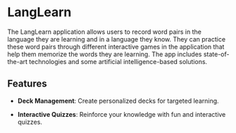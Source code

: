 # LangLearn

The LangLearn application allows users to record word pairs in the language they are learning and in a language they know.
They can practice these word pairs through different interactive games in the application
that help them memorize the words they are learning. The app includes state-of-the-art
technologies and some artificial intelligence-based solutions.

## Features

- **Deck Management**: Create personalized decks for targeted learning.

- **Interactive Quizzes**: Reinforce your knowledge with fun and interactive quizzes.
